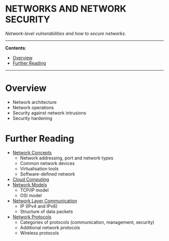 <h1>NETWORKS AND NETWORK SECURITY</h1>

_Network-level vulnerabilities and how to secure networks._

---

**Contents**:

- [Overview](#overview)
- [Further Reading](#further-reading)

---

# Overview
- Network architecture
- Network operations
- Security against network intrusions
- Security hardening

# Further Reading
- [Network Concepts](./network-concepts.md)
    - Network addressing, port and network types
    - Common network devices
    - Virtualisation tools
    - Software-defined network
- [Cloud Computing](./cloud-computing.md)
- [Network Models](./network-models.md)
    - TCP/IP model
    - OSI model
- [Network Layer Communication](./network-layer-communication.md)
    - IP (IPv4 and IPv6)
    - Structure of data packets
- [Network Protocols](./network-protocols.md)
    - Categories of protocols (communication, management, security)
    - Additional network protocols
    - Wireless protocols